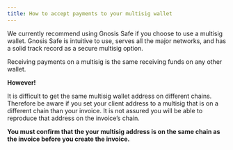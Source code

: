 ```yaml
---
title: How to accept payments to your multisig wallet
---
```


We currently recommend using Gnosis Safe if you choose to use a multisig wallet. Gnosis Safe is intuitive to use, serves all the major networks, and has a solid track record as a secure multisig option.

Receiving payments on a multisig is the same receiving funds on any other wallet.

**However!**

It is difficult to get the same multisig wallet address on different chains. Therefore be aware if you set your client address to a multisig that is on a different chain than your invoice. It is not assured you will be able to reproduce that address on the invoice’s chain. 

**You must confirm that the your multisig address is on the same chain as the invoice before you create the invoice.**
